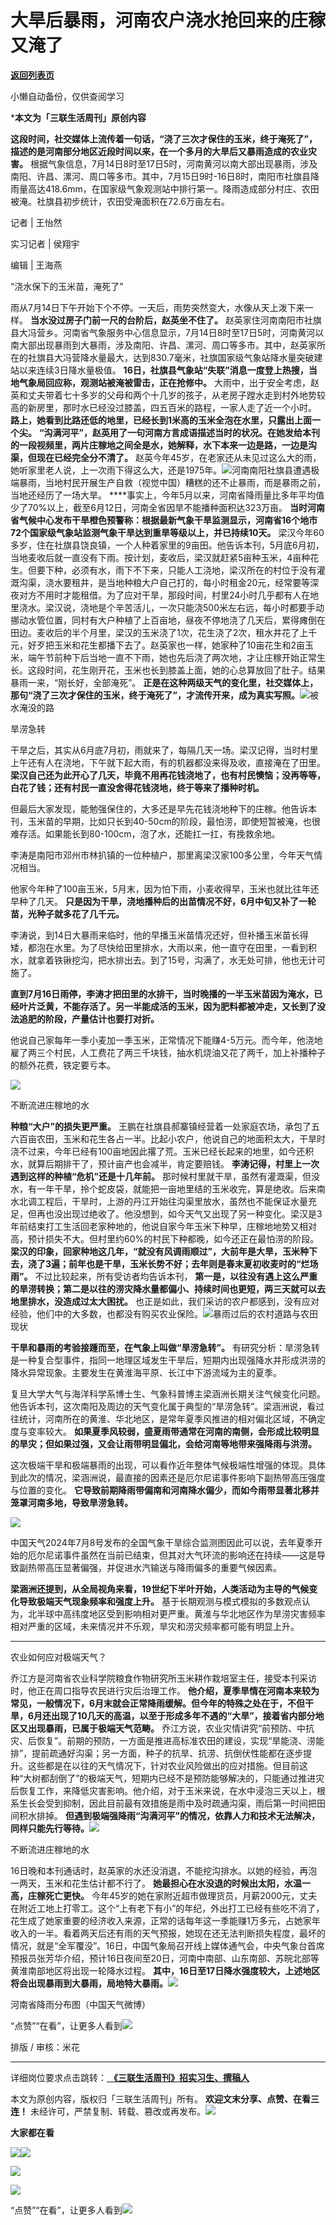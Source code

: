 # 大旱后暴雨，河南农户浇水抢回来的庄稼又淹了

[**返回列表页**](/gzh/三联生活周刊)

小懒自动备份，仅供查阅学习

***本文为「三联生活周刊」原创内容**

  
  
 **这段时间，社交媒体上流传着一句话，“浇了三次才保住的玉米，终于淹死了”，描述的是河南部分地区近段时间以来，在一个多月的大旱后又暴雨造成的农业灾害。**
根据气象信息，7月14日8时至17日5时，河南黄河以南大部出现暴雨，涉及南阳、许昌、漯河、周口等多市。其中，7月15日9时-16日8时，南阳市社旗县降雨量高达418.6mm，在国家级气象观测站中排行第一。降雨造成部分村庄、农田被淹。社旗县初步统计，农田受淹面积在72.6万亩左右。  
  

记者 | 王怡然

实习记者 | 侯翔宇

编辑 | 王海燕

“浇水保下的玉米苗，淹死了”

雨从7月14日下午开始下个不停。一天后，雨势突然变大，水像从天上泼下来一样。 **当水没过房子门前一尺的台阶后，赵英坐不住了。**
赵英家住河南南阳市社旗县大冯营乡。河南省气象服务中心信息显示，7月14日8时至17日5时，河南黄河以南大部出现暴雨到大暴雨，涉及南阳、许昌、漯河、周口等多市。其中，赵英家所在的社旗县大冯营降水量最大，达到830.7毫米，社旗国家级气象站降水量突破建站以来连续3日降水量极值。
**16日，社旗县气象站“失联”消息一度登上热搜，当地气象局回应称，观测站被淹被雷击，正在抢修中。**
大雨中，出于安全考虑，赵英和丈夫带着七十多岁的父母和两个十几岁的孩子，从老房子蹚水走到村外地势较高的新房里，那时水已经没过膝盖，四五百米的路程，一家人走了近一个小时。
**路上，她看到比路还低的地里，已经长到1米高的玉米全泡在水里，只露出上面一个尖。**
**“沟满河平”，赵英用了一句河南方言成语描述当时的状况。在她发给本刊的一段视频里，两片庄稼地之间全是水，她解释，水下本来一边是路，一边是沟渠，但现在已经完全分不清了。**
赵英今年45岁，在老家还从未见过这么大的雨，她听家里老人说，上一次雨下得这么大，还是1975年。![](https://mmbiz.qpic.cn/mmbiz_jpg/c2Sib3Mp7pOMdWLqgexC1b02qJRYeSwWicIFrowOWX4mko2gRdOjn97ysMaFSfXMQrOrtD2wx2eOdgibhe1uJdeicA/640?wx_fmt=jpeg&from;=appmsg)河南南阳社旗县遭遇极端暴雨，当地村民开展生产自救（视觉中国）糟糕的还不止暴雨，而是暴雨之前，当地还经历了一场大旱。
****事实上，今年5月以来，河南省降雨量比多年平均值少了70%以上，截至6月12日，河南全省因旱不能播种面积达323万亩。
**当时河南省气候中心发布干旱橙色预警称：根据最新气象干旱监测显示，河南省16个地市72个国家级气象站监测气象干旱达到重旱等级以上，并已持续10天。**
梁汉今年60多岁，住在社旗县饶良镇，一个人种着家里的9亩田。他告诉本刊，5月底6月初，当地麦收后就一直没有下雨。按计划，麦收后，梁汉就赶紧5亩种玉米，4亩种花生。但要下种，必须有水，雨下不下来，只能人工浇地，梁汉所在的村位于没有灌溉沟渠，浇水要租井，是当地种粮大户自己打的，每小时租金20元，经常要等深夜对方不用时才能租借。为了应对干旱，那段时间，村里24小时几乎都有人在地里浇水。梁汉说，浇地是个辛苦活儿，一次只能浇500米左右远，每小时都要手动挪动水管位置，同村有大户种植了上百亩地，昼夜不停地浇了几天后，累得瘫倒在田边。麦收后的半个月里，梁汉的玉米浇了1次，花生浇了2次，租水井花了上千元，好歹把玉米和花生都播下去了。赵英家也一样，她家种了10亩花生和2亩玉米，端午节前种下后当地一直不下雨，她也先后浇了两次地，才让庄稼开始正常生长。这段时间，花生刚开花，玉米也长到膝盖上面，她的心总算放回了肚子。结果暴雨一来，“刚长好，全部淹死”。
**正是在这种两级天气的变化里，社交媒体上，那句“浇了三次才保住的玉米，终于淹死了”，才流传开来，成为真实写照。**![](https://mmbiz.qpic.cn/mmbiz_jpg/c2Sib3Mp7pOMdWLqgexC1b02qJRYeSwWicad0IrskcDMoKprazjsOHmRrGfDSeRFIjydLSmiaMGE0TS5pW3TxPrMg/640?wx_fmt=jpeg)被水淹没的路

旱涝急转

干旱之后，其实从6月底7月初，雨就来了，每隔几天一场。梁汉记得，当时村里上午还有人在浇地，下午就下起大雨，有的机器都没来得及收，直接淹在了田里。
**梁汉自己还为此开心了几天，毕竟不用再花钱浇地了，也有村民懊恼；没再等等，白花了钱；还有村民一直没舍得花钱浇地，终于等来了播种时机。**

但最后大家发现，能勉强保住的，大多还是早先花钱浇地种下的庄稼。他告诉本刊，玉米苗的早期，比如只长到40-50cm的阶段，最怕涝，即使短暂被淹，也很难存活。如果能长到80-100cm，泡了水，还能扛一扛，有挽救余地。

李涛是南阳市邓州市林扒镇的一位种植户，那里离梁汉家100多公里，今年天气情况相当。

他家今年种了100亩玉米，5月末，因为怕下雨，小麦收得早，玉米也就比往年还早种了几天。
**只是因为干旱，浇地播种后的出苗情况不好，6月中旬又补了一轮苗，光种子就多花了几千元。**

李涛说，到14日大暴雨来临时，他的早播玉米苗情况还好，但补播玉米苗长得矮，都泡在水里。为了尽快给田里排水，大雨以来，他一直守在田里，一看到积水，就拿着铁锹挖沟，把水排出去。到了15号，沟满了，水无处可排，他也无计可施了。

**直到7月16日雨停，李涛才把田里的水排干，当时晚播的一半玉米苗因为淹水，已经叶片泛黄，不能存活了。另一半能成活的玉米，因为肥料都被冲走，又长到了没法追肥的阶段，产量估计也要打对折。**

他说自己家每年一季小麦加一季玉米，正常情况下能赚4-5万元。而今年，他浇地雇了两三个村民，人工费花了两三千块钱，抽水机烧油又花了两千，加上补播种子的额外花费，铁定要亏本。

![](https://mmbiz.qpic.cn/mmbiz_jpg/c2Sib3Mp7pOMdWLqgexC1b02qJRYeSwWiclPcus3WNWOd8icH1W8YE0TWJxCF2jmBwuBO1YzBKbvD2ztAxjdDDytA/640?wx_fmt=jpeg)

不断流进庄稼地的水

 **种粮“大户”的损失更严重。**
王鹏在社旗县郝寨镇经营着一处家庭农场，承包了五六百亩农田，玉米和花生各占一半。比起小农户，他说自己的地面积太大，干旱时浇不过来，今年已经有100亩地因此撂了荒。玉米已经长起来的地里，如今还积水，就算后期排干了，预计亩产也会减半，肯定要赔钱。
**李涛记得，村里上一次遇到这样的种植“危机”还是十几年前。**
那时候村里就干旱，虽然有灌溉渠，但没水，有一年干旱，拎个蛇皮袋，就能把一亩地里结的玉米收完，算是绝收。后来南水北调工程后，干旱时，上游的丹江开始往沟渠里放水，虽然也不能保证水量充足，但再也没出现过绝收了。他没想到，如今天气又出现了另一种变化。梁汉是3年前结束打工生活回老家种地的，他说自家今年玉米下种早，庄稼地地势又相对高，预计损失不大。但村里约60%的村民下种都晚，如今还正在最怕涝的阶段。
**梁汉的印象，回家种地这几年，“就没有风调雨顺过”，大前年是大旱，玉米种下去，浇了3遍；前年也是干旱，玉米长势不好；去年则是春末夏初收麦时的“烂场雨”。**
不过比较起来，所有受访者均告诉本刊，
**第一是，以往没有遇上这么严重的旱涝转换；第二是以往的涝灾降水量都偏小、持续时间也更短，两三天就可以去地里排水，没造成过太大困扰。**
也正是如此，我们采访的农户都感到，没有应对经验，他们中的大多数，也都没有购买农业保险。![](https://mmbiz.qpic.cn/mmbiz_gif/c2Sib3Mp7pOMdWLqgexC1b02qJRYeSwWicszupveia5fxBtsiaRondz1SEmHmcfZJ9SZPHHQcNDib7NedTibfX2ouqsw/640?wx_fmt=gif&from;=appmsg)暴雨过后的农村道路与农田现状

 **干旱和暴雨的考验接踵而至，在气象上叫做“旱涝急转”。**
有研究分析：旱涝急转是一种复合型事件，指同一地理区域发生干旱后，短期内出现强降水并形成洪涝的降水异常现象。主要发生在黄淮海平原、长江中下游流域为主的夏季。

复旦大学大气与海洋科学系博士生、气象科普博主梁涵洲长期关注气候变化问题。他告诉本刊，这次南阳及周边的天气变化属于典型的“旱涝急转”。梁涵洲说，看过往统计，河南所在的黄淮、华北地区，是常年夏季风推进的相对偏北区域，不确定度与变率较大。
**如果夏季风较弱，盛夏雨带通常在河南的南侧，会形成比较明显的旱灾；但如果过强，又会让雨带明显偏北，会给河南等地带来强降雨与洪涝。**

这次极端干旱和极端暴雨的出现，可以看作近年整体气候极端性增强的体现。具体到此次的情况，梁涵洲说，最直接的因素还是厄尔尼诺事件影响下副热带高压强度与位置的变化。
**它导致前期降雨带偏南和河南降水偏少，而如今雨带显著北移并笼罩河南多地，导致旱涝急转。**

![](https://mmbiz.qpic.cn/mmbiz_jpg/c2Sib3Mp7pOMdWLqgexC1b02qJRYeSwWicDQibCTQAicaFiczRt4QovqtMxYzV5bLj82DwmzoDFZGdUxXuibAeLiaLSMQ/640?wx_fmt=jpeg)

中国天气2024年7月8号发布的全国气象干旱综合监测图因此可以说，去年夏季开始的厄尔尼诺事件虽然在当前已结束，但其对大气环流的影响还在持续——这是导致副热带高压显著偏强，并促进水汽输送与降雨偏多的重要气候因素。

 **梁涵洲还提到，从全局视角来看，19世纪下半叶开始，人类活动为主导的气候变化导致极端天气现象频率和强度上升。**
基于长期观测与模式模拟的多数观点认为，北半球中高纬度地区受到影响相对更严重。黄淮与华北地区作为旱涝灾害频率相对严重的区域，未来情况并不乐观，旱灾和涝灾频率都可能有明显上升。

 **** ****

农业如何应对极端天气？

乔江方是河南省农业科学院粮食作物研究所玉米耕作栽培室主任，接受本刊采访时，他正在周口指导农民进行灾后治理工作。
**他介绍，夏季旱情在河南本来较为常见，一般情况下，6月末就会正常降雨缓解。但今年的特殊之处在于，不但干旱，6月还出现了10几天的高温，以至于形成多年不遇的“大旱”，接着省内部分地区又出现暴雨，已属于极端天气范畴。**
乔江方说，农业灾情讲究“前预防、中抗灾、后恢复”。前期的预防，一方面是推进高标准农田的建设，实现“旱能浇、涝能排”，提前疏通好沟渠；另一方面，种子的抗旱、抗涝、抗倒伏性能都在逐步提升。这些都是在以往的天气情况下，针对农业风险做出的应对措施。但目前这种“大树都刮倒了”的极端天气，短期内已经不是预防能够解决的，只能通过推进灾后恢复工作，来降低灾害影响。他介绍，对于玉米来说，在水中浸泡三天以上，根系生长会受到抑制，因此目前最有效措施是雨中及时疏通沟渠，雨后第一时间把田间积水排掉。
**但遇到极端强降雨“沟满河平”的情况，依靠人力和技术无法解决，同样只能先行等待。**![](https://mmbiz.qpic.cn/mmbiz_jpg/c2Sib3Mp7pOMdWLqgexC1b02qJRYeSwWicfu2qJwYpy6cdsqqHG62Odssq1B5IeKhe43JBlQhRlL55Q9iaL1UW73Q/640?wx_fmt=jpeg)

不断流进庄稼地的水

16日晚和本刊通话时，赵英家的水还没消退，不能挖沟排水。以她的经验，再泡一两天，玉米和花生估计都不行了。
**她最担心在水没退的时候出太阳，水温一高，庄稼死亡更快。**
今年45岁的她在家附近超市做理货员，月薪2000元，丈夫在附近工地上打零工。这个“上有老下有小”的年纪，外出打工已经有些吃不消了，花生成了她家重要的经济收入来源，正常的话每年这一季能赚1万多元，占她家年收入的一半。看着两天后还有雨的天气预报，她现在还无法判断损失程度，最坏的情况，就是“全军覆没”。16日，中国气象局召开线上媒体通气会，中央气象台首席预报员张芳华介绍，预计16日夜间至20日，河南中南部、山东南部、苏皖北部等黄淮南部地区将出现一轮降水过程。
**其中，16日至17日降水强度较大，上述地区将会出现暴雨到大暴雨，局地特大暴雨。**![](https://mmbiz.qpic.cn/mmbiz_jpg/c2Sib3Mp7pOMdWLqgexC1b02qJRYeSwWic7wOxHfwK8d2ZmX3OcafwkdicgOYicIAY5vs7Hck1ykHluicMqCQWht0Ug/640?wx_fmt=jpeg)

河南省降雨分布图（中国天气微博）

“点赞”“在看”，让更多人看到![](https://mmbiz.qpic.cn/mmbiz_gif/c2Sib3Mp7pON9hkSZwdTibRHNZSMPyiapUCHJwlyoZVBC3SfmPmF0VKjkm3NiaToQloHFJ6icyicqZnqgXp6pSQJt5gg/640?wx_fmt=gif&from;=appmsg&wxfrom;=5&wx;_lazy=1&tp;=webp)  
  
  
  
  
  

排版 / 审核：米花

 ****  

详细岗位要求点击跳转：[
**《三联生活周刊》招实习生、撰稿人**](http://mp.weixin.qq.com/s?__biz=MTc5MTU3NTYyMQ==&mid=2651136871&idx=3&sn=f1c0777fe9d31881e5dfca68ebc2937f&chksm=5907324d6e70bb5b3546dfe1c7b31b5fe05664bebbf36356ba9a1a352e0678444cad62875ad4&scene=21#wechat_redirect)

本文为原创内容，版权归「三联生活周刊」所有。 **欢迎文末分享、点赞、在看三连！**
未经许可，严禁复制、转载、篡改或再发布。![](https://mmbiz.qpic.cn/sz_mmbiz_png/Gg7Qtoh7Aic9ZTmAdCc80b4nD7xicgPt863QWU7oNswDx19XrjfTtSl8QwatY2EEZGuNd1WRRiapDZjcDhTnNYmBg/640?wx_fmt=other&wxfrom;=5&wx;_lazy=1&wx;_co=1&retryload;=1&tp;=webp)

 **大家都在看**

  
[![](https://mmbiz.qpic.cn/mmbiz_jpg/c2Sib3Mp7pON1YtOINUqFu4M44zhHwU7ABUSrFdFuNbAeJcDicsZpLHVYDgrDYubErnyvdon4ITYxxyPsyrJTCIg/640?wx_fmt=other&from;=appmsg&wxfrom;=5&wx;_lazy=1&wx;_co=1&tp;=webp)](http://mp.weixin.qq.com/s?__biz=MTc5MTU3NTYyMQ==&mid=2651401680&idx=1&sn=dfd2a17d689750792531c44090163df6&chksm=590b3cfa6e7cb5ecd86e26967e3874f7361f364deb0a2bb580a6666fe64bf38c1b0f203695b6&scene=21#wechat_redirect)[![](https://mmbiz.qpic.cn/mmbiz_png/c2Sib3Mp7pON0bbrxg4QicUAd8sMJf0GVqZnKOrsvpCKxP1QAar3eDsBLbp1eibxxfPnbG74PvG1NcYbkhpDvn73g/640?wx_fmt=other&from;=appmsg&wxfrom;=5&wx;_lazy=1&wx;_co=1&tp;=webp)](http://mp.weixin.qq.com/s?__biz=MTc5MTU3NTYyMQ==&mid=2651403158&idx=1&sn=5e9a7c759176bd584b804b8d582e6630&chksm=590b22bc6e7cabaac886fd52c54436e57216ed8262977a5313907fd2249d4dccfeeee4ddd30e&scene=21#wechat_redirect)  

![](https://mmbiz.qpic.cn/sz_mmbiz_png/Gg7Qtoh7Aic9ZTmAdCc80b4nD7xicgPt86k1kgpU51hWCHjV92ryhVW35PLCvLhxLw9XDhXjgeDyZhHSx5EbRcfg/640?wx_fmt=other&wxfrom;=5&wx;_lazy=1&wx;_co=1&retryload;=1&tp;=webp)

  

[![](https://mmbiz.qpic.cn/mmbiz_jpg/c2Sib3Mp7pOP5xgl8lKxFKPFojYPZic09gfIxehVOBrgFD3Rg2ibhj0PCVM6cNvHdu82Kke8tNEicuws8Y698fV8eA/640?wx_fmt=other&from;=appmsg&wxfrom;=5&wx;_lazy=1&wx;_co=1&tp;=webp)]()

  
  
“点赞”“在看”，让更多人看到![](https://mmbiz.qpic.cn/mmbiz_gif/c2Sib3Mp7pON9hkSZwdTibRHNZSMPyiapUCHJwlyoZVBC3SfmPmF0VKjkm3NiaToQloHFJ6icyicqZnqgXp6pSQJt5gg/640?wx_fmt=gif&from;=appmsg&wxfrom;=5&wx;_lazy=1&tp;=webp)  

